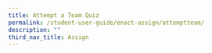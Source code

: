 ```yaml
---
title: Attempt a Team Quiz
permalink: /student-user-guide/enact-assign/attemptteam/
description: ""
third_nav_title: Assign
---
```

